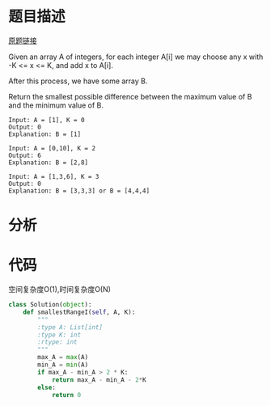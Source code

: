 
# 题目描述
[原题链接](https://leetcode.com/problems/smallest-range-i/)

Given an array A of integers, for each integer A[i] we may choose any x with -K <= x <= K, and add x to A[i].

After this process, we have some array B.

Return the smallest possible difference between the maximum value of B and the minimum value of B.



```
Input: A = [1], K = 0
Output: 0
Explanation: B = [1]

Input: A = [0,10], K = 2
Output: 6
Explanation: B = [2,8]

Input: A = [1,3,6], K = 3
Output: 0
Explanation: B = [3,3,3] or B = [4,4,4]
```

<!--more-->

# 分析


# 代码
空间复杂度O(1),时间复杂度O(N)
```Python
class Solution(object):
    def smallestRangeI(self, A, K):
        """
        :type A: List[int]
        :type K: int
        :rtype: int
        """
        max_A = max(A)
        min_A = min(A)
        if max_A - min_A > 2 * K:
            return max_A - min_A - 2*K
        else:
            return 0
        
```
            
